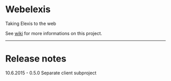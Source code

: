 Webelexis
=============

Taking Elexis to the web

See [wiki](http://github.com/rgwch/webelexis/wiki) for more informations on this project.

-----
Release notes
=============

10.6.2015 - 0.5.0
Separate client subproject

